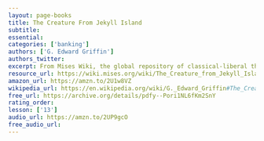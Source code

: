 ```yaml
---
layout: page-books
title: The Creature From Jekyll Island
subtitle: 
essential: 
categories: ['banking']
authors: ['G. Edward Griffin']
authors_twitter: 
excerpt: From Mises Wiki, the global repository of classical-liberal thought The Creature from Jekyll Island A Second Look at the Federal Reserve is a book by American author G. Edward Griffin.
resource_url: https://wiki.mises.org/wiki/The_Creature_from_Jekyll_Island
amazon_url: https://amzn.to/2U1w8VZ
wikipedia_url: https://en.wikipedia.org/wiki/G._Edward_Griffin#The_Creature_from_Jekyll_Island
free_url: https://archive.org/details/pdfy--Pori1NL6fKm2SnY
rating_order: 
lesson: ['13']
audio_url: https://amzn.to/2UP9gcO
free_audio_url: 
---
```

